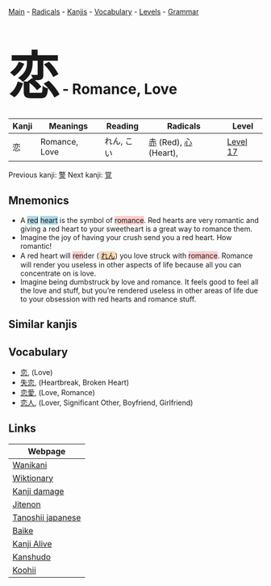 <style> bigfont {font-size: 100px}</style>
[Main](../README.md) -
[Radicals](../radicals.md) -
[Kanjis](../kanjis.md) -
[Vocabulary](../vocabulary.md) -
[Levels](../levels.md) -
[Grammar](../grammar.md)
# <bigfont> 恋</bigfont> - Romance, Love 

| Kanji | Meanings | Reading | Radicals | Level |
| --- | --- | --- | --- | --- |
| 恋 | Romance, Love | れん, こい | [赤](../radicals/赤.md) (Red), [心](../radicals/心.md) (Heart),  | [Level 17](../levels/wk_level17.md) |

Previous kanji: [警](警.md) Next kanji: [覚](覚.md) 

## Mnemonics
 * A <span style="background-color:#ADD8E6"> red</span> <span style="background-color:#ADD8E6"> heart</span> is the symbol of <span style="background-color:#ffcccb"> romance</span>. Red hearts are very romantic and giving a red heart to your sweetheart is a great way to romance them.
* Imagine the joy of having your crush send you a red heart. How romantic!
* A red heart will <span style="background-color:#ffcccb"> ren</span>der (<span style="background-color:#fed8b1"> [れん](https://jisho.org/search/れん)</span>) you love struck with <span style="background-color:#ffcccb"> romance</span>. Romance will render you useless in other aspects of life because all you can concentrate on is love.
* Imagine being dumbstruck by love and romance. It feels good to feel all the love and stuff, but you’re rendered useless in other areas of life due to your obsession with red hearts and romance stuff.


## Similar kanjis
 


## Vocabulary
 * [恋](../vocabulary/恋.md), (Love)
* [失恋](../vocabulary/恋.md), (Heartbreak, Broken Heart)
* [恋愛](../vocabulary/恋.md), (Love, Romance)
* [恋人](../vocabulary/恋.md), (Lover, Significant Other, Boyfriend, Girlfriend)



## Links 

| Webpage |
| --- |
| [Wanikani          ](https://www.wanikani.com/kanji/恋) |
| [Wiktionary        ](https://en.wiktionary.org/wiki/恋) |
| [Kanji damage      ](http://www.kanjidamage.com/kanji/search?utf8=✓&q=恋) |
| [Jitenon           ](https://jitenon.com/kanji/恋) |
| [Tanoshii japanese ](https://www.tanoshiijapanese.com/dictionary/kanji.cfm?k=恋) |
| [Baike             ](https://baike.baidu.com/item/恋) |
| [Kanji Alive       ](https://app.kanjialive.com/恋) |
| [Kanshudo          ](https://www.kanshudo.com/searchmn?q=恋) |
| [Koohii            ](https://kanji.koohii.com/study/kanji/恋) |
